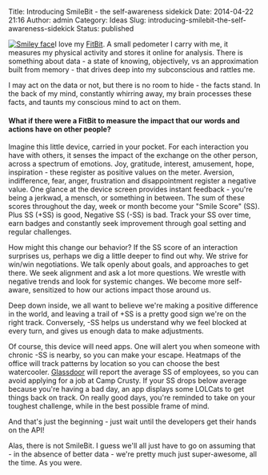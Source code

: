 Title: Introducing SmileBit - the self-awareness sidekick
Date: 2014-04-22 21:16
Author: admin
Category: Ideas
Slug: introducing-smilebit-the-self-awareness-sidekick
Status: published

[![Smiley
face](http://www.jeffsidea.com/wp-content/uploads/2014/04/2000px-Smiley.svg-300x300.png)](http://www.jeffsidea.com/wp-content/uploads/2014/04/2000px-Smiley.svg-e1419436375893.png)I
love my [FitBit](https://www.fitbit.com/ "Fitbit"). A small pedometer I
carry with me, it measures my physical activity and stores it online for
analysis. There is something about data - a state of knowing,
objectively, vs an approximation built from memory - that drives deep
into my subconscious and rattles me.

I may act on the data or not, but there is no room to hide - the facts
stand. In the back of my mind, constantly whirring away, my brain
processes these facts, and taunts my conscious mind to act on them.

#### What if there were a FitBit to measure the impact that our words and actions have on other people?

Imagine this little device, carried in your pocket. For each interaction
you have with others, it senses the impact of the exchange on the other
person, across a spectrum of emotions. Joy, gratitude, interest,
amusement, hope, inspiration - these register as positive values on the
meter. Aversion, indifference, fear, anger, frustration and
disappointment register a negative value. One glance at the device
screen provides instant feedback - you're being a jerkwad, a mensch, or
something in between. The sum of these scores throughout the day, week
or month become your "Smile Score" (SS). Plus SS (+SS) is good, Negative
SS (-SS) is bad. Track your SS over time, earn badges and constantly
seek improvement through goal setting and regular challenges.

How might this change our behavior? If the SS score of an interaction
surprises us, perhaps we dig a little deeper to find out why. We strive
for win/win negotiations. We talk openly about goals, and approaches to
get there. We seek alignment and ask a lot more questions. We wrestle
with negative trends and look for systemic changes. We become more
self-aware, sensitized to how our actions impact those around us.

Deep down inside, we all want to believe we're making a positive
difference in the world, and leaving a trail of +SS is a pretty good
sign we're on the right track. Conversely, -SS helps us understand why
we feel blocked at every turn, and gives us enough data to make
adjustments.

Of course, this device will need apps. One will alert you when someone
with chronic -SS is nearby, so you can make your escape. Heatmaps of the
office will track patterns by location so you can choose the best
watercooler. [Glassdoor](http://www.glassdoor.com "Glassdoor") will
report the average SS of employees, so you can avoid applying for a job
at Camp Crusty. If your SS drops below average because you're having a
bad day, an app displays some LOLCats to get things back on track. On
really good days, you're reminded to take on your toughest challenge,
while in the best possible frame of mind.

And that's just the beginning - just wait until the developers get their
hands on the API!

Alas, there is not SmileBit. I guess we'll all just have to go on
assuming that - in the absence of better data - we're pretty much just
super-awesome, all the time. As you were.

